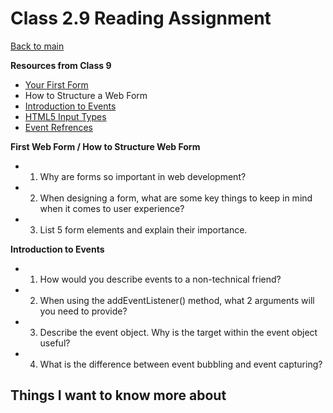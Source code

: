 # Class 2.9 Reading Assignment

[Back to main](https://michaeldulin.github.io/reading-notes)

**Resources from Class 9**
- [Your First Form](https://developer.mozilla.org/en-US/docs/Learn/Forms/Your_first_form)
- How to Structure a Web Form[](https://developer.mozilla.org/en-US/docs/Learn/Forms/How_to_structure_a_web_form)
- [Introduction to Events](https://developer.mozilla.org/en-US/docs/Learn/JavaScript/Building_blocks/Events)
- [HTML5 Input Types](https://developer.mozilla.org/en-US/docs/Learn/Forms/HTML5_input_types)
- [Event Refrences](https://developer.mozilla.org/en-US/docs/Web/Events)

**First Web Form / How to Structure Web Form**
- 1. Why are forms so important in web development?
- 2. When designing a form, what are some key things to keep in mind when it comes to user experience?
- 3. List 5 form elements and explain their importance.

**Introduction to Events**
- 1. How would you describe events to a non-technical friend?
- 2. When using the addEventListener() method, what 2 arguments will you need to provide?
- 3. Describe the event object. Why is the target within the event object useful?
- 4. What is the difference between event bubbling and event capturing?

## Things I want to know more about
